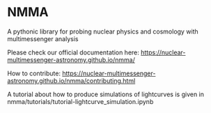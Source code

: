 NMMA
====

A pythonic library for probing nuclear physics and cosmology with multimessenger analysis


Please check our official documentation here: https://nuclear-multimessenger-astronomy.github.io/nmma/


How to contribute: https://nuclear-multimessenger-astronomy.github.io/nmma/contributing.html


A tutorial about how to produce simulations of lightcurves is given in nmma/tutorials/tutorial-lightcurve_simulation.ipynb
